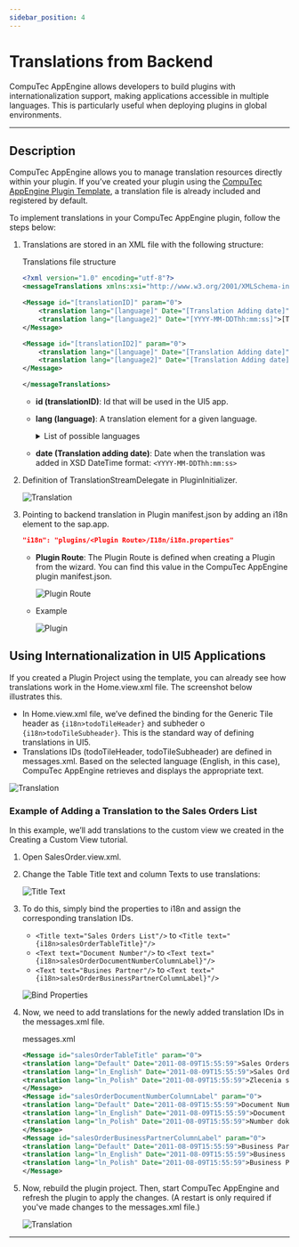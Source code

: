 ```yaml
---
sidebar_position: 4
---
```


# Translations from Backend

CompuTec AppEngine allows developers to build plugins with internationalization support, making applications accessible in multiple languages. This is particularly useful when deploying plugins in global environments.

---

## Description

CompuTec AppEngine allows you to manage translation resources directly within your plugin. If you’ve created your plugin using the [CompuTec AppEngine Plugin Template](./plugin-templates.md), a translation file is already included and registered by default.

To implement translations in your CompuTec AppEngine plugin, follow the steps below:

1. Translations are stored in an XML file with the following structure:

    Translations file structure

    ```xml
    <?xml version="1.0" encoding="utf-8"?>
    <messageTranslations xmlns:xsi="http://www.w3.org/2001/XMLSchema-instance" xmlns:xsd="http://www.w3.org/2001/XMLSchema">

    <Message id="[translationID]" param="0">
        <translation lang="[language]" Date="[Translation Adding date]">[Translated text for given Language]</translation>
        <translation lang="[language2]" Date="[YYYY-MM-DDThh:mm:ss]">[Translated text for given Language]</translation>
    </Message>

    <Message id="[translationID2]" param="0">
        <translation lang="[language]" Date="[Translation Adding date]">[Translated text for given Language]</translation>
        <translation lang="[language2]" Date="[Translation Adding date]">[Translated text for given Language]</translation>
    </Message>

    </messageTranslations>
    ```

    - **id (translationID)**: Id that will be used in the UI5 app.
    - **lang (language)**: A translation element for a given language.

        <details>
        <summary>List of possible languages</summary>
        <div>
        Default
        ln_Polish
        ln_English
        ln_German
        ln_Arabic
        ln_Chinese
        ln_Czech_Cz
        ln_Danish
        ln_Dutch
        ln_Finnish
        ln_French
        ln_Greek
        ln_Hebrew
        ln_Hungarian
        ln_Italian
        ln_Japanese_Jp
        ln_Korean_Kr
        ln_Norwegian
        ln_Portuguese
        ln_Portuguese_Br
        ln_Russian
        ln_Serbian
        ln_Slovak_Sk
        ln_Spanish
        ln_Spanish_Ar
        ln_Spanish_La
        ln_Spanish_Pa
        ln_Swedish
        ln_TrdtnlChinese_Hk
        ln_Turkish_Tr
        ln_Ukrainian
        </div>
        </details>

    - **date (Translation adding date)**: Date when the translation was added in XSD DateTime format: `<YYYY-MM-DDThh:mm:ss>`
2. Definition of TranslationStreamDelegate in PluginInitializer.

    ![Translation](./media/translations-from-backend/translationstreamdelegate-definition.webp)
3. Pointing to backend translation in Plugin manifest.json by adding an i18n element to the sap.app.

    ```json
    "i18n": "plugins/<Plugin Route>/I18n/i18n.properties"
    ```

    - **Plugin Route**: The Plugin Route is defined when creating a Plugin from the wizard. You can find this value in the CompuTec AppEngine plugin manifest.json.

        ![Plugin Route](./media/translations-from-backend/plugin-route.webp)
    - Example

        ![Plugin](./media/translations-from-backend/plugin-route-example.webp)

## Using Internationalization in UI5 Applications

If you created a Plugin Project using the template, you can already see how translations work in the Home.view.xml file. The screenshot below illustrates this.

- In Home.view.xml file, we’ve defined the binding for the Generic Tile header as `{i18n>todoTileHeader}` and subheder o `{i18n>todoTileSubheader}`. This is the standard way of defining translations in UI5.
- Translations IDs (todoTileHeader, todoTileSubheader) are defined in messages.xml. Based on the selected language (English, in this case), CompuTec AppEngine retrieves and displays the appropriate text.

![Translation](./media/translations-from-backend/translation-ids.webp)

### Example of Adding a Translation to the Sales Orders List

In this example, we’ll add translations to the custom view we created in the Creating a Custom View tutorial.

1. Open SalesOrder.view.xml.
2. Change the Table Title text and column Texts to use translations:

    ![Title Text](./media/translations-from-backend/title-text.webp)
3. To do this, simply bind the properties to i18n and assign the corresponding translation IDs.

    - `<Title text="Sales Orders List"/>` to `<Title text="{i18n>salesOrderTableTitle}"/>`
    - `<Text text="Document Number"/>` to `<Text text="{i18n>salesOrderDocumentNumberColumnLabel}"/>`
    - `<Text text="Busines Partner"/>` to `<Text text="{i18n>salesOrderBusinessPartnerColumnLabel}"/>`

    ![Bind Properties](./media/translations-from-backend/bind-properties.webp)

4. Now, we need to add translations for the newly added translation IDs in the messages.xml file.

    messages.xml

    ```xml
    <Message id="salesOrderTableTitle" param="0">
    <translation lang="Default" Date="2011-08-09T15:55:59">Sales Orders</translation>
    <translation lang="ln_English" Date="2011-08-09T15:55:59">Sales Orders</translation>
    <translation lang="ln_Polish" Date="2011-08-09T15:55:59">Zlecenia sprzedaży</translation>
    </Message>
    <Message id="salesOrderDocumentNumberColumnLabel" param="0">
    <translation lang="Default" Date="2011-08-09T15:55:59">Document Number</translation>
    <translation lang="ln_English" Date="2011-08-09T15:55:59">Document Number</translation>
    <translation lang="ln_Polish" Date="2011-08-09T15:55:59">Number dokumentu</translation>
    </Message>
    <Message id="salesOrderBusinessPartnerColumnLabel" param="0">
    <translation lang="Default" Date="2011-08-09T15:55:59">Business Partner</translation>
    <translation lang="ln_English" Date="2011-08-09T15:55:59">Business Partner</translation>
    <translation lang="ln_Polish" Date="2011-08-09T15:55:59">Business Partner</translation>
    </Message>
    ```

5. Now, rebuild the plugin project. Then, start CompuTec AppEngine and refresh the plugin to apply the changes. (A restart is only required if you've made changes to the messages.xml file.)

    ![Translation](./media/translations-from-backend/translation-change.webp)

---

